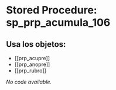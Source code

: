# Stored Procedure: sp_prp_acumula_106

## Usa los objetos:
- [[prp_acupre]]
- [[prp_anopre]]
- [[prp_rubro]]

*No code available.*
